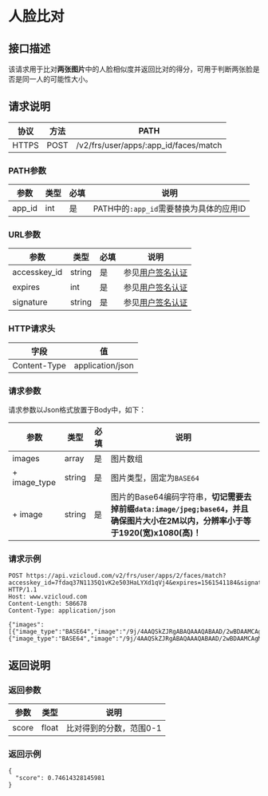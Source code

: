 # 人脸比对

## 接口描述

该请求用于比对**两张图片**中的人脸相似度并返回比对的得分，可用于判断两张脸是否是同一人的可能性大小。

## 请求说明

协议 | 方法 | PATH 
---|---|---
HTTPS | POST | /v2/frs/user/apps/:app_id/faces/match

### PATH参数

参数 | 类型 | 必填 | 说明
---|---|---|---
app_id | int | 是 | PATH中的`:app_id`需要替换为具体的应用ID

### URL参数

参数 | 类型 | 必填 | 说明
---|---|---|---
accesskey_id | string | 是 | 参见[用户签名认证](/SIGNATURE.md)
expires | int | 是 | 参见[用户签名认证](/SIGNATURE.md)
signature | string | 是 | 参见[用户签名认证](/SIGNATURE.md)

### HTTP请求头

字段 | 值
---|---
Content-Type | application/json

### 请求参数

请求参数以Json格式放置于Body中，如下：

参数 | 类型 | 必填 | 说明 
---|---|---|---
images | array | 是 | 图片数组
+ image_type | string | 是 | 图片类型，固定为`BASE64`
+ image | string | 是 | 图片的Base64编码字符串，**切记需要去掉前缀`data:image/jpeg;base64`，并且确保图片大小在2M以内，分辨率小于等于1920(宽)x1080(高)！**

### 请求示例

```
POST https://api.vzicloud.com/v2/frs/user/apps/2/faces/match?accesskey_id=7fdaq37N1135Q1vK2e503HaLYXd1qVj4&expires=1561541184&signature=mF28sM7%2Fv5arqt4gRO7XLipdKDM%3D HTTP/1.1
Host: www.vzicloud.com
Content-Length: 586678
Content-Type: application/json

{"images":[{"image_type":"BASE64","image":"/9j/4AAQSkZJRgABAQAAAQABAAD/2wBDAAMCAgMCAgMDAw..."},{"image_type":"BASE64","image":"/9j/4AAQSkZJRgABAQAAAQABAAD/2wBDAAMCAgMCAgMDAw..."}]}
```

## 返回说明

### 返回参数

参数 | 类型 | 说明
---|---|---
score | float | 比对得到的分数，范围0-1

### 返回示例

```
{
  "score": 0.74614328145981
}
```